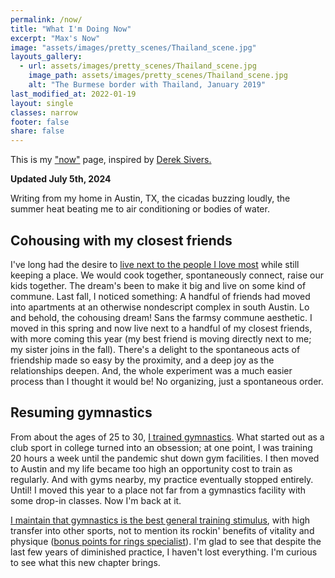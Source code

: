 ```yaml
---
permalink: /now/
title: "What I'm Doing Now"
excerpt: "Max's Now"
image: "assets/images/pretty_scenes/Thailand_scene.jpg"
layouts_gallery:
  - url: assets/images/pretty_scenes/Thailand_scene.jpg
    image_path: assets/images/pretty_scenes/Thailand_scene.jpg
    alt: "The Burmese border with Thailand, January 2019"
last_modified_at: 2022-01-19
layout: single
classes: narrow
footer: false
share: false
---
```


This is my ["now"](https://nownownow.com/about) page, inspired by [Derek Sivers.](https://sivers.org/nowff)

<!--
<br>
Previous:
- [January 2024](https://github.com/mefrem/mefrem.github.io/commit/c6e9764314fed3ef92c22b9084cc0fb423b6c2dc)
- [November 2022](https://github.com/mefrem/mefrem.github.io/commit/3f26026166757d29dc1259c3ac79f3dfc84d530c)
- [April 2021](https://github.com/mefrem/mefrem.github.io/commit/02009472faf8e6587945a7975773552942f7b711)
- [October 2020](https://github.com/mefrem/mefrem.github.io/commit/01e0747d441a4ac868b75960211512aa27357c4c?branch=01e0747d441a4ac868b75960211512aa27357c4c&diff=split)
- [July 2020](https://github.com/mefrem/mefrem.github.io/commit/e05bc4978ca2c3e1954959d566d0a10ed24571d2)

-->

**Updated July 5th, 2024**

Writing from my home in Austin, TX, the cicadas buzzing loudly, the summer heat beating me to air conditioning or bodies of water. 

## Cohousing with my closest friends

I've long had the desire to [live next to the people I love most](https://maxefremov.com/cohousing-coliving-why/) while still keeping a place. We would cook together, spontaneously connect, raise our kids together. The dream's been to make it big and live on some kind of commune. Last fall, I noticed something: A handful of friends had moved into apartments at an otherwise nondescript complex in south Austin. Lo and behold, the cohousing dream! Sans the farmsy commune aesthetic. I moved in this spring and now live next to a handful of my closest friends, with more coming this year (my best friend is moving directly next to me; my sister joins in the fall). There's a delight to the spontaneous acts of friendship made so easy by the proximity, and a deep joy as the relationships deepen. And, the whole experiment was a much easier process than I thought it would be! No organizing, just a spontaneous order. 

## Resuming gymnastics

From about the ages of 25 to 30, [I trained gymnastics](https://www.instagram.com/maximally.me/). What started out as a club sport in college turned into an obsession; at one point, I was training 20 hours a week until the pandemic shut down gym facilities. I then moved to Austin and my life became too high an opportunity cost to train as regularly. And with gyms nearby, my practice eventually stopped entirely. Until! I moved this year to a place not far from a gymnastics facility with some drop-in classes. Now I'm back at it.

[I maintain that gymnastics is the best general training stimulus](https://maxefremov.com/why-you-should-do-gymnastics/), with high transfer into other sports, not to mention its rockin' benefits of vitality and physique ([bonus points for rings specialist](https://maxefremov.com/rings-strength/)). I'm glad to see that despite the last few years of diminished practice, I haven't lost everything. I'm curious to see what this new chapter brings. 

